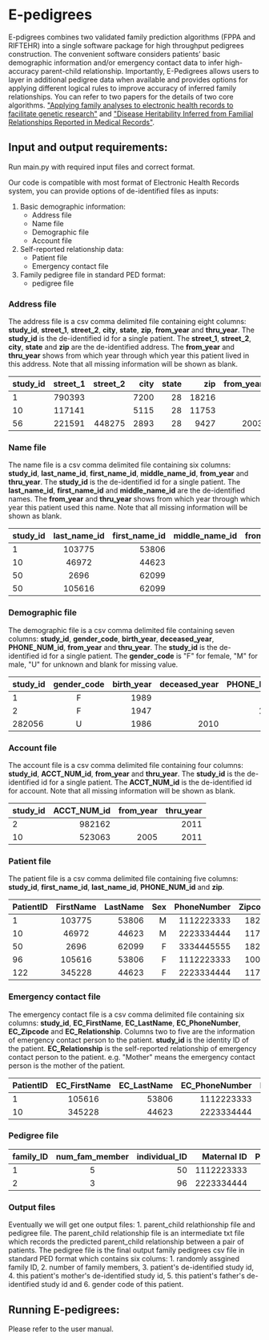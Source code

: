
# E-pedigrees

E-pdigrees combines two validated family prediction algorithms (FPPA and RIFTEHR) into a single software package for high throughput pedigrees construction. The convenient software considers patients’ basic demographic information and/or emergency contact data to infer high-accuracy parent-child relationship. Importantly, E-Pedigrees allows users to layer in additional pedigree data when available and provides options for applying different logical rules to improve accuracy of inferred family relationships. You can refer to two papers for the details of two core algorithms. ["Applying family analyses to electronic health
records to facilitate genetic research"](https://academic.oup.com/bioinformatics/article/34/4/635/4158031) and ["Disease Heritability Inferred from Familial Relationships Reported in Medical Records"](https://www.cell.com/cell/pdf/S0092-8674(18)30525-7.pdf).



## Input and output requirements:

Run main.py with required input files and correct format.

Our code is compatible with most format of Electronic Health Records system, you can provide options of de-identified files as inputs:
1. Basic demographic information:
   - Address file
   - Name file
   - Demographic file
   - Account file
2. Self-reported relationship data:
   - Patient file
   - Emergency contact file
3. Family pedigree file in standard PED format:
   - pedigree file
  

### Address file

The address file is a csv comma delimited file containing eight columns: **study_id**, **street_1**, **street_2**, **city**, **state**, **zip**, **from_year** and **thru_year**. The **study_id** is the de-identified id for a single patient. The **street_1**, **street_2**, **city**, **state** and **zip** are the de-identified address. The **from_year** and **thru_year** shows from which year through which year this patient lived in this address. Note that all missing information will be shown as blank.


| study_id      | street_1      | street_2  | city   | state   | zip   | from_year   | thru_year   |
| ------------- |:-------------:| ---------:| ------:|--------:|------:|------------:|------------:|
| 1             | 790393        |           | 7200   | 28      | 18216 |             |             |
| 10            | 117141        |           | 5115   | 28      | 11753 |             | 2005        |
| 56            | 221591        | 448275    | 2893   | 28      | 9427  | 2003        | 2011        |


### Name file

The name file is a csv comma delimited file containing six columns: **study_id**, **last_name_id**, **first_name_id**, **middle_name_id**, **from_year** and **thru_year**. The **study_id** is the de-identified id for a single patient. The **last_name_id**, **first_name_id** and **middle_name_id** are the de-identified names. The **from_year** and **thru_year** shows from which year through which year this patient used this name. Note that all missing information will be shown as blank.


| study_id | last_name_id   | first_name_id  | middle_name_id   | from_year   | thru_year   |
| ---------|:--------------:| --------------:| ----------------:|------------:|------------:|
| 1        | 103775         | 53806          |                  |             |             |
| 10       | 46972          | 44623          |                  | 2005        | 2011        |
| 50       | 2696           | 62099          |                  | 1997        | 2007        |
| 50       | 105616         | 62099          |                  |             | 1997        |


### Demographic file

The demographic file is a csv comma delimited file containing seven columns: **study_id**, **gender_code**, **birth_year**, **deceased_year**, **PHONE_NUM_id**, **from_year** and **thru_year**. The **study_id** is the de-identified id for a single patient. The **gender_code** is "F" for female, "M" for male, "U" for unknown and blank for missing value.

| study_id | gender_code   | birth_year  | deceased_year   | PHONE_NUM_id   | from_year   | thru_year   |
| -------- |:-------------:| -----------:| ---------------:|---------------:|------------:|------------:|
| 1        | F             | 1989        |                 |                |             |             |
| 2        | F             | 1947        |                 | 134271         |             | 2011        |
| 282056   | U             | 1986        | 2010            |                |             |             |


### Account file
 
The account file is a csv comma delimited file containing four columns: **study_id**, **ACCT_NUM_id**, **from_year** and **thru_year**. The **study_id** is the de-identified id for a single patient. The **ACCT_NUM_id** is the de-identified id for account. Note that all missing information will be shown as blank.

| study_id | ACCT_NUM_id   | from_year   | thru_year   |
| -------- |--------------:|------------:|------------:|
| 2        | 982162        |             | 2011        |
| 10       | 523063        | 2005        | 2011        |


### Patient file

The patient file is a csv comma delimited file containing five columns: **study_id**, **first_name_id**, **last_name_id**, **PHONE_NUM_id** and **zip**.

| PatientID|  FirstName     |    LastName    |       Sex        |  PhoneNumber    |   Zipcode   |  birth_year | deceased_year |
| ---------|:--------------:| --------------:|-----------------:|----------------:|------------:|------------:|--------------:|
| 1        | 103775         | 53806          |         M        |   1112223333    |    18216    |     1970    |               |  
| 10       | 46972          | 44623          |         M        |   2223334444    |    11753    |     1972    |               |  
| 50       | 2696           | 62099          |         F        |   3334445555    |    18216    |     1980    |               |
| 96       | 105616         | 53806          |         F        |   1112223333    |    10032    |     1956    |               |
| 122      | 345228         | 44623          |         F        |   2223334444    |    11753    |     1990    |               |


### Emergency contact file

The emergency contact file is a csv comma delimited file containing six columns: **study_id**, **EC_FirstName**, **EC_LastName**, **EC_PhoneNumber**, **EC_Zipcode** and **EC_Relationship**. Columns two to five are the information of emergency contact person to the patient. **study_id** is the identity ID of the patient. **EC_Relationship** is the self-reported relationship of emergency contact person to the patient. e.g. "Mother" means the emergency contact person is the mother of the patient.

| PatientID| EC_FirstName   | EC_LastName    | EC_PhoneNumber   | EC_Zipcode  | EC_Relationship  |
| ---------|:--------------:| --------------:| ----------------:|------------:|-----------------:|
| 1        | 105616         | 53806          |     1112223333   |    18216    |      Mother      |
| 10       | 345228         | 44623          |     2223334444   |    11753    |      Father      |


### Pedigree file

| family_ID | num_fam_member | individual_ID  |   Maternal ID    | Paternal_ID |    Gender   |
| --------- |:--------------:| --------------:| ----------------:|------------:|------------:|
| 1         |        5       |      50        |     1112223333   |    18216    |      M      |
| 2         |        3       |      96        |     2223334444   |    11753    |      F      |


### Output files

Eventually we will get one output files: 1. parent_child relathionship file and pedigree file.
The parent_child relationship file is an intermediate txt file which records the predicted parent_child relationship between a pair of patients. The pedigree file is the final output family pedigrees csv file in standard PED format which contains six colums: 1. randomly assgined family ID, 2. number of family members, 3. patient's de-identified study id, 4. this patient's mother's de-identified study id, 5. this patient's father's de-identified study id and 6. gender code of this patient.


## Running E-pedigrees:
Please refer to the user manual.
